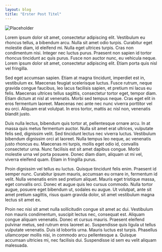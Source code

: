 ```yaml
---
layout: blog
title: "Erster Post Titel"
---
```


![Placeholder](https://placeimg.com/640/480/any)

Lorem ipsum dolor sit amet, consectetur adipiscing elit. Vestibulum eu rhoncus tellus, a bibendum arcu. Nulla sit amet odio turpis. Curabitur eget molestie diam, id eleifend mi. Nulla eget ultrices turpis. Cras non condimentum nisi. Integer nec luctus purus. Praesent non sapien id tortor rhoncus tincidunt ac quis purus. Fusce non auctor nunc, eu vehicula neque. Lorem ipsum dolor sit amet, consectetur adipiscing elit. Etiam porta quis nisl vel fringilla.

Sed eget accumsan sapien. Etiam at magna tincidunt, imperdiet est in, vestibulum ex. Maecenas feugiat scelerisque luctus. Fusce rutrum, neque gravida congue faucibus, leo lacus facilisis sapien, et pretium mi lacus eu felis. Maecenas ultrices tellus sagittis, consectetur tortor eget, tempor diam. Etiam dictum at nisl at venenatis. Morbi sed tempus neque. Cras eget elit in eros fermentum laoreet. Maecenas nec ante nec nunc viverra porttitor vel eu orci. Aliquam erat volutpat. In eros tortor, mattis ac nisl non, venenatis blandit justo.

Duis nulla lectus, bibendum quis tortor at, pellentesque ornare arcu. In at massa quis metus fermentum auctor. Nulla sit amet erat ultrices, vulputate felis sed, dignissim velit. Sed tincidunt lectus nec viverra luctus. Vestibulum bibendum dignissim orci at laoreet. Nulla tempus leo neque, ac venenatis justo rhoncus eu. Maecenas mi turpis, mollis eget odio id, convallis consectetur urna. Nunc facilisis est sit amet dapibus congue. Morbi molestie urna vel porta posuere. Donec diam diam, aliquam ut mi vel, viverra eleifend quam. Etiam in fringilla purus.

Proin dignissim vel tellus eu luctus. Quisque tincidunt felis enim. Praesent id semper nunc. Curabitur ipsum mauris, accumsan eu ornare in, fermentum id velit. Nulla venenatis enim sed pretium aliquet. Mauris eget tristique massa, eget convallis orci. Donec et augue quis leo cursus commodo. Nulla tortor augue, posuere eget bibendum ut, sodales eu augue. Ut volutpat, ante sit amet pretium sagittis, risus quam gravida dolor, sit amet vestibulum magna lectus sit amet ex.

Proin nec nisi sit amet nulla sollicitudin congue sit amet ac dui. Vestibulum non mauris condimentum, suscipit lectus nec, consequat est. Aliquam congue aliquam venenatis. Donec et cursus mauris. Praesent eleifend pulvinar metus, sed rutrum eros laoreet ac. Suspendisse quis ligula ut tellus vulputate venenatis. Duis id lobortis urna. Mauris luctus est turpis. Phasellus ullamcorper mollis nisi, in commodo arcu pellentesque a. Quisque accumsan ultricies mi, nec facilisis dui. Suspendisse id sem eu velit aliquam malesuada.
